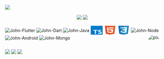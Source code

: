 ![](https://komarev.com/ghpvc/?username=JOHN-RlCHARD&style=for-the-badge&color=0cb4ac)

<div align="center">
  <img height="180em" src="https://github-readme-stats-john-rlchard.vercel.app/api?username=JOHN-RlCHARD&show_icons=true&hide=stars,prs&theme=tokyonight&include_all_commits=true&count_private=true"/>
  <img height="180em" src="https://github-readme-stats-john-rlchard.vercel.app/api/top-langs/?username=JOHN-RlCHARD&theme=tokyonight&langs_count=5"/>
</div>
<div style="display: inline_block"><br>
  <img align="center" alt="John-Flutter" height="30" width="40" src="https://cdn.jsdelivr.net/gh/devicons/devicon/icons/flutter/flutter-original.svg">
  <img align="center" alt="John-Dart" height="30" width="40" src="https://cdn.jsdelivr.net/gh/devicons/devicon/icons/dart/dart-original.svg">
  <img align="center" alt="John-Java" height="30" width="40" src="https://cdn.jsdelivr.net/gh/devicons/devicon/icons/java/java-original.svg">
  <img align="center" alt="John-Ts" height="30" width="40" src="https://raw.githubusercontent.com/devicons/devicon/master/icons/typescript/typescript-plain.svg">
  <img align="center" alt="John-HTML" height="30" width="40" src="https://raw.githubusercontent.com/devicons/devicon/master/icons/html5/html5-original.svg">
  <img align="center" alt="John-CSS" height="30" width="40" src="https://raw.githubusercontent.com/devicons/devicon/master/icons/css3/css3-original.svg">
  <img align="center" alt="John-Node" height="30" width="40" src="https://cdn.jsdelivr.net/gh/devicons/devicon/icons/nodejs/nodejs-original.svg">
  <img align="center" alt="John-Android" height="30" width="40" src="https://cdn.jsdelivr.net/gh/devicons/devicon/icons/androidstudio/androidstudio-original.svg">
  <img align="center" alt="John-Mongo" height="30" width="40" src="https://cdn.jsdelivr.net/gh/devicons/devicon/icons/mongodb/mongodb-original.svg">
  <img align="right" alt="pic" height="150" style="border-radius:50px;" src="https://cdn.picrew.me/shareImg/org/202301/626197_SOS4KXAP.png">
</div>
  
  ##
 
<div> 
  <a href="https://instagram.com/joao.r" target="_blank"><img src="https://img.shields.io/badge/-Instagram-%23E4405F?style=for-the-badge&logo=instagram&logoColor=white" target="_blank"></a>
  <a href = "mailto:joao.ensenat@gmail.com"><img src="https://img.shields.io/badge/-Gmail-%23333?style=for-the-badge&logo=gmail&logoColor=white" target="_blank"></a>
  <a href="https://www.linkedin.com/in/joao-ricardo-ensenat-75525a204" target="_blank"><img src="https://img.shields.io/badge/-LinkedIn-%230077B5?style=for-the-badge&logo=linkedin&logoColor=white" target="_blank"></a> 
  
</div>
